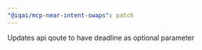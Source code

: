 ```yaml
---
"@iqai/mcp-near-intent-swaps": patch
---
```


Updates api qoute to have deadline as optional parameter
